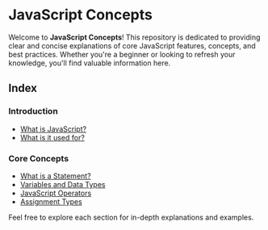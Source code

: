 # JavaScript Concepts

Welcome to **JavaScript Concepts**! This repository is dedicated to providing clear and concise explanations of core JavaScript features, concepts, and best practices. Whether you're a beginner or looking to refresh your knowledge, you'll find valuable information here.

## Index

### Introduction
- [What is JavaScript?](./00.Introduction/00.What%20is%20Javascript.md)
- [What is it used for?](./00.Introduction/01.What%20is%20it%20used%20for.md)

### Core Concepts
- [What is a Statement?](./01.Core%20Concepts/00.What%20is%20a%20Statement.md)
- [Variables and Data Types](./01.Core%20Concepts/01.Variables%20and%20Data%20Types.md)
- [JavaScript Operators](./01.Core%20Concepts/02.JavaScript%20Operators.md)
- [Assignment Types](./01.Core%20Concepts/03.Assignment%20Types.md)

Feel free to explore each section for in-depth explanations and examples.

